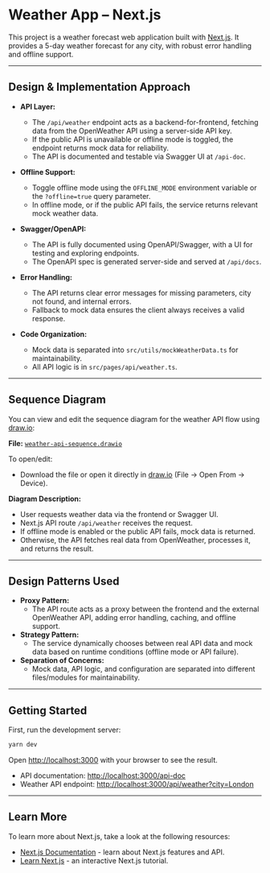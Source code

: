 # Weather App – Next.js

This project is a weather forecast web application built with [Next.js](https://nextjs.org). It provides a 5-day weather forecast for any city, with robust error handling and offline support.

---

## Design & Implementation Approach

- **API Layer:**
  - The `/api/weather` endpoint acts as a backend-for-frontend, fetching data from the OpenWeather API using a server-side API key.
  - If the public API is unavailable or offline mode is toggled, the endpoint returns mock data for reliability.
  - The API is documented and testable via Swagger UI at `/api-doc`.

- **Offline Support:**
  - Toggle offline mode using the `OFFLINE_MODE` environment variable or the `?offline=true` query parameter.
  - In offline mode, or if the public API fails, the service returns relevant mock weather data.

- **Swagger/OpenAPI:**
  - The API is fully documented using OpenAPI/Swagger, with a UI for testing and exploring endpoints.
  - The OpenAPI spec is generated server-side and served at `/api/docs`.

- **Error Handling:**
  - The API returns clear error messages for missing parameters, city not found, and internal errors.
  - Fallback to mock data ensures the client always receives a valid response.

- **Code Organization:**
  - Mock data is separated into `src/utils/mockWeatherData.ts` for maintainability.
  - All API logic is in `src/pages/api/weather.ts`.

---

## Sequence Diagram

You can view and edit the sequence diagram for the weather API flow using [draw.io](https://www.draw.io):

**File:** [`weather-api-sequence.drawio`](./weather-api-sequence.drawio)

To open/edit:
- Download the file or open it directly in [draw.io](https://app.diagrams.net/) (File → Open From → Device).

**Diagram Description:**
- User requests weather data via the frontend or Swagger UI.
- Next.js API route `/api/weather` receives the request.
- If offline mode is enabled or the public API fails, mock data is returned.
- Otherwise, the API fetches real data from OpenWeather, processes it, and returns the result.

---

## Design Patterns Used

- **Proxy Pattern:**
  - The API route acts as a proxy between the frontend and the external OpenWeather API, adding error handling, caching, and offline support.
- **Strategy Pattern:**
  - The service dynamically chooses between real API data and mock data based on runtime conditions (offline mode or API failure).
- **Separation of Concerns:**
  - Mock data, API logic, and configuration are separated into different files/modules for maintainability.

---

## Getting Started

First, run the development server:

```bash
yarn dev
```

Open [http://localhost:3000](http://localhost:3000) with your browser to see the result.

- API documentation: [http://localhost:3000/api-doc](http://localhost:3000/api-doc)
- Weather API endpoint: [http://localhost:3000/api/weather?city=London](http://localhost:3000/api/weather?city=London)

---

## Learn More

To learn more about Next.js, take a look at the following resources:

- [Next.js Documentation](https://nextjs.org/docs) - learn about Next.js features and API.
- [Learn Next.js](https://nextjs.org/learn) - an interactive Next.js tutorial.